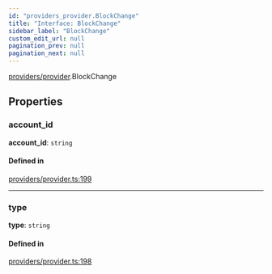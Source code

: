 ```yaml
---
id: "providers_provider.BlockChange"
title: "Interface: BlockChange"
sidebar_label: "BlockChange"
custom_edit_url: null
pagination_prev: null
pagination_next: null
---
```


[providers/provider](../modules/providers_provider.md).BlockChange

## Properties

### account\_id

 **account\_id**: `string`

#### Defined in

[providers/provider.ts:199](https://github.com/maxhr/near--near-api-js/blob/57fed346/packages/near-api-js/src/providers/provider.ts#L199)

___

### type

 **type**: `string`

#### Defined in

[providers/provider.ts:198](https://github.com/maxhr/near--near-api-js/blob/57fed346/packages/near-api-js/src/providers/provider.ts#L198)
